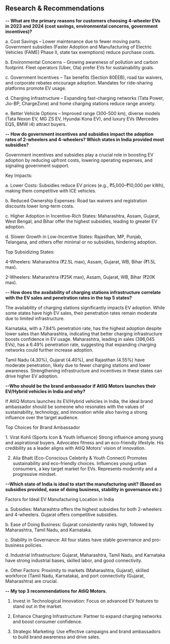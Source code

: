 ## Research & Recommendations 

**-- What are the primary reasons for customers choosing 4-wheeler EVs in 2023 and 2024 (cost savings, environmental concerns, government incentives)?**

a. Cost Savings – Lower maintenance due to fewer moving parts. Government subsidies (Faster Adoption and Manufacturing of Electric Vehicles (FAME) Phase II, state tax exemptions) reduce purchase costs.

b. Environmental Concerns – Growing awareness of pollution and carbon footprint. Fleet operators (Uber, Ola) prefer EVs for sustainability goals.

c. Government Incentives – Tax benefits (Section 80EEB), road tax waivers, and corporate rebates encourage adoption. Mandates for ride-sharing platforms promote EV usage.

d. Charging Infrastructure – Expanding fast-charging networks (Tata Power, Jio-BP, ChargeZone) and home charging stations reduce range anxiety.

e. Better Vehicle Options – Improved range (300-500 km), diverse models (Tata Nexon EV, MG ZS EV, Hyundai Kona EV), and luxury EVs (Mercedes EQS, BMW i4) attract buyers.


**-- How do government incentives and subsidies impact the adoption rates of 2-wheelers and 4-wheelers? Which states in India provided most subsidies?**

 Government incentives and subsidies play a crucial role in boosting EV adoption by reducing upfront costs, lowering operating expenses, and signaling government support.
 
  Key Impacts:
   
  a. Lower Costs: Subsidies reduce EV prices (e.g., ₹5,000–₹10,000 per kWh), making them competitive with ICE vehicles.
   
  b. Reduced Ownership Expenses: Road tax waivers and registration discounts lower long-term costs.
   
  c. Higher Adoption in Incentive-Rich States: Maharashtra, Assam, Gujarat, West Bengal, and Bihar offer the highest subsidies, leading to greater EV adoption.
   
  d. Slower Growth in Low-Incentive States: Rajasthan, MP, Punjab, Telangana, and others offer minimal or no subsidies, hindering adoption.
  
  Top Subsidizing States:
  
   4-Wheelers: Maharashtra (₹2.5L max), Assam, Gujarat, WB, Bihar (₹1.5L max).
   
   2-Wheelers: Maharashtra (₹25K max), Assam, Gujarat, WB, Bihar (₹20K max).

**-- How does the availability of charging stations infrastructure correlate with the EV sales and penetration rates in the top 5 states?**

The availability of charging stations significantly impacts EV adoption. While some states have high EV sales, their penetration rates remain moderate due to limited infrastructure.

Karnataka, with a 7.84% penetration rate, has the highest adoption despite lower sales than Maharashtra, indicating that better charging infrastructure boosts confidence in EV usage. Maharashtra, leading in sales (396,045 EVs), has a 6.49% penetration rate, suggesting that expanding charging networks could further increase adoption.

Tamil Nadu (4.30%), Gujarat (4.40%), and Rajasthan (4.55%) have moderate penetration, likely due to fewer charging stations and lower awareness. Strengthening infrastructure and incentives in these states can drive higher EV adoption.

**--Who should be the brand ambassador if AtliQ Motors launches their EV/Hybrid vehicles in India and why?**

If AtliQ Motors launches its EV/Hybrid vehicles in India, the ideal brand ambassador should be someone who resonates with the values of sustainability, technology, and innovation while also having a strong influence over the target audience.

Top Choices for Brand Ambassador

1️. Virat Kohli (Sports Icon & Youth Influence)
Strong influence among young and aspirational buyers.
Advocates fitness and an eco-friendly lifestyle.
His credibility as a leader aligns with AtliQ Motors' vision of innovation.

2. Alia Bhatt (Eco-Conscious Celebrity & Youth Connect)
Promotes sustainability and eco-friendly choices.
Influences young urban consumers, a key target market for EVs.
Represents modernity and a progressive mindset.

**--Which state of India is ideal to start the manufacturing unit? (Based on subsidies provided, ease of doing business, stability in governance etc.)**

Factors for Ideal EV Manufacturing Location in India

a. Subsidies: Maharashtra offers the highest subsidies for both 2-wheelers and 4-wheelers. Gujarat offers competitive subsidies.

b. Ease of Doing Business: Gujarat consistently ranks high, followed by Maharashtra, Tamil Nadu, and Karnataka.

c. Stability in Governance: All four states have stable governance and pro-business policies.

d. Industrial Infrastructure: Gujarat, Maharashtra, Tamil Nadu, and Karnataka have strong industrial bases, skilled labor, and good connectivity.

e. Other Factors: Proximity to markets (Maharashtra, Gujarat), skilled workforce (Tamil Nadu, Karnataka), and port connectivity (Gujarat, Maharashtra) are crucial.

**-- My top 3 recommendations for AtliQ Motors.**

1. Invest in Technological Innovation: Focus on advanced EV features to stand out in the market.

2. Enhance Charging Infrastructure: Partner to expand charging networks and boost consumer confidence.

3. Strategic Marketing: Use effective campaigns and brand ambassadors to build brand awareness and drive sales.







